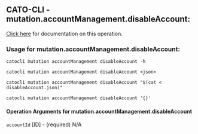
## CATO-CLI - mutation.accountManagement.disableAccount:
[Click here](https://api.catonetworks.com/documentation/#mutation-disableAccount) for documentation on this operation.

### Usage for mutation.accountManagement.disableAccount:

`catocli mutation accountManagement disableAccount -h`

`catocli mutation accountManagement disableAccount <json>`

`catocli mutation accountManagement disableAccount "$(cat < disableAccount.json)"`

`catocli mutation accountManagement disableAccount '{}'`

#### Operation Arguments for mutation.accountManagement.disableAccount ####
`accountId` [ID] - (required) N/A 
